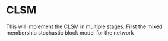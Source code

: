 # CLSM
This will implement the CLSM in multiple stages.
First the mixed membershio stochastic block model for the network

